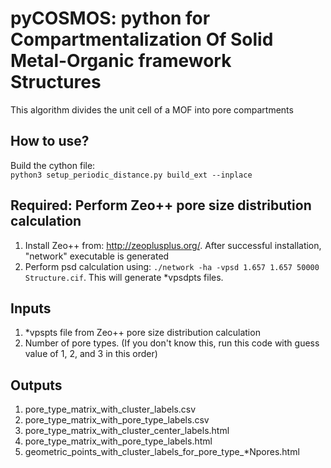 # pyCOSMOS: python for Compartmentalization Of Solid Metal-Organic framework Structures
This algorithm divides the unit cell of a MOF into pore compartments


## How to use?
Build the cython file:  
`python3 setup_periodic_distance.py build_ext --inplace`


## Required: Perform Zeo++ pore size distribution calculation
1. Install Zeo++ from: http://zeoplusplus.org/. After successful installation, "network" executable is generated
2. Perform psd calculation using: `./network -ha -vpsd 1.657 1.657 50000 Structure.cif`. This will generate *vpsdpts files.


## Inputs
1. *vpspts file from Zeo++ pore size distribution calculation
2. Number of pore types. (If you don't know this, run this code with guess value of 1, 2, and 3 in this order)

## Outputs
1. pore_type_matrix_with_cluster_labels.csv
2. pore_type_matrix_with_pore_type_labels.csv
3. pore_type_matrix_with_cluster_center_labels.html
4. pore_type_matrix_with_pore_type_labels.html
5. geometric_points_with_cluster_labels_for_pore_type_*Npores.html 

